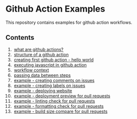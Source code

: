 # Github Action Examples

This repository contains examples for github action workflows.

## Contents

<ol>
  <li>
    &nbsp;<a
      href="https://akulsrivastava.com/learning/github-actions/what-are-github-actions"
      >what are github actions?</a
    >
  </li>
  <li>
    &nbsp;<a
      href="https://akulsrivastava.com/learning/github-actions/structure-of-a-github-action"
      >structure of a github action</a
    >
  </li>
  <li>
    &nbsp;<a
      href="https://akulsrivastava.com/learning/github-actions/creating-first-github-action"
      >creating first github action - hello world</a
    >
  </li>
  <li>
    &nbsp;<a
      href="https://akulsrivastava.com/learning/github-actions/executing-javascript-in-github-action"
      >executing javascript in github action</a
    >
  </li>
  <li>
    &nbsp;<a
      href="https://akulsrivastava.com/learning/github-actions/workflow-context"
      >workflow context</a
    >
  </li>
  <li>
    &nbsp;<a
      href="https://akulsrivastava.com/learning/github-actions/passing-data-between-steps"
      >passing data between steps</a
    >
  </li>
  <li>
    &nbsp;<a
      href="https://akulsrivastava.com/learning/github-actions/creating-comments-on-issues"
      >example - creating comments on issues</a
    >
  </li>
  <li>
    &nbsp;<a
      href="https://akulsrivastava.com/learning/github-actions/creating-labels-on-issues"
      >example - creating labels on issues</a
    >
  </li>
  <li>
    &nbsp;<a
      href="https://akulsrivastava.com/learning/github-actions/deploying-website"
      >example - deploying website</a
    >
  </li>
  <li>
    &nbsp;<a
      href="https://akulsrivastava.com/learning/github-actions/deployment-preview-for-pull-requests"
      >example - deployment preview for pull requests</a
    >
  </li>
  <li>
    &nbsp;<a
      href="https://akulsrivastava.com/learning/github-actions/lint-check-for-pull-requests"
      >example - linting check for pull requests</a
    >
  </li>
  <li>
    &nbsp;<a
      href="https://akulsrivastava.com/learning/github-actions/format-check-for-pull-requests"
      >example - formatting check for pull requests</a
    >
  </li>
  <li>
    &nbsp;<a
      href="https://akulsrivastava.com/learning/github-actions/build-size-compare-for-pull-requests"
      >example - build size compare for pull requests</a
    >
  </li>
</ol>

